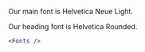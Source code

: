 Our main font is Helvetica Neue Light.

Our heading font is Helvetica Rounded.

```jsx noeditor
<Fonts />
```